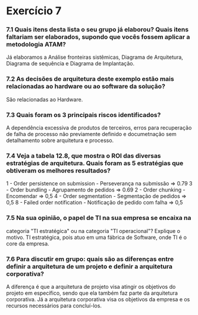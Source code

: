 # Exercício 7
### 7.1 Quais itens desta lista o seu grupo já elaborou? Quais itens faltariam ser elaborados, supondo que vocês fossem aplicar a metodologia ATAM?
Já elaboramos a Análise fronteiras sistêmicas, Diagrama de Arquitetura, Diagrama de sequência e Diagrama de Implantação.

### 7.2 As decisões de arquitetura deste exemplo estão mais relacionadas ao hardware ou ao software da solução?
São relacionadas ao Hardware.

### 7.3 Quais foram os 3 principais riscos identificados?
A dependência excessiva de produtos de terceiros, erros para recuperação de falha de processo não previamente definido e documetnação sem  detalhamento sobre arquitetura e processo.

### 7.4 Veja a tabela 12.8, que mostra o ROI das diversas estratégias de arquitetura. Quais foram as 5 estratégias que obtiveram os melhores resultados?
1 - Order persistence on submission - Perseverança na submissão => 0.79
3 - Order bundling - Agrupamento de pedidos => 0.69
2 - Order chunking - Encomendar => 0,5
4 - Order segmentation - Segmentação de pedidos => 0,5
8 - Failed order notification - Notificação de pedido com falha => 0,5

### 7.5 Na sua opinião, o papel de TI na sua empresa se encaixa na
categoria "TI estratégica" ou na categoria "TI operacional"?
Explique o motivo.
TI estratégica, pois atuo em uma fábrica de Software, onde TI é o core da empresa.

### 7.6 Para discutir em grupo: quais são as diferenças entre definir a arquitetura de um projeto e definir a arquitetura corporativa?
A diferença é que a arquitetura de projeto visa atingir os objetivos do projeto em específico, sendo que ela também faz parte da arquitetura corporativa. Já a arquitetura corporativa visa os objetivos da empresa e os recursos necessários para concluí-los.
